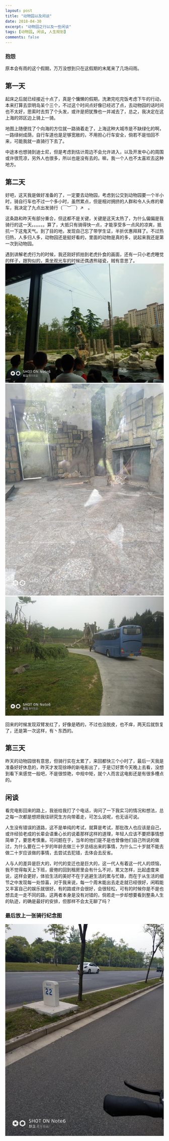 ```yaml
---
layout: post
title: "动物园以及闲谈"
date: 2018-04-30
excerpt: "动物园之行以及一些闲谈"
tags: [动物园, 闲谈, 人生规划]
comments: false
---
```

### 抱怨
原本会有雨的这个假期，万万没想到只在这假期的末尾来了几场闷雨。

## 第一天

起床之后就已经接近十点了，真是个慵懒的假期，洗漱完吃完饭考虑下午的行动，本来打算去崇明岛呆个三个，不过这个时间点好像已经迟了点，去动物园的话时间也不太好，思索时去剪了个头发，或许是把犹豫也一并减去了，总之，我决定在这上海的郊区边上骑上一骑。

地图上随便找了个向海的方位就一路骑着走了，上海这种大城市是不缺绿化的啊，一路绿树成荫，自行车道也是足够宽敞的，不用担心行车安全，倘若不是怕回不来，可能我就一直骑行下去了。

中途本也想骑到迪士尼，但是考虑到估计周边不会允许进入，以及开发中心的周围或许很荒凉，另外人也很多，所以也是没有去的。嘛，我一个人也不太喜欢去这种地方。

## 第二天

好吧，这天我是做好准备的了，一定要去动物园，考虑到公交到动物园要一个半小时，骑自行车也不过一个多小时，虽然累点，但是相对拥挤的人群和令人头疼的晕车，我决定了九点出发骑行（￣︶￣）↗　。

这条路和昨天有部分重合，但这都不是关键，关键是这天太热了，为什么偏偏是我骑行的这一天。。。。。。算了，大抵只有骑得快一点，才能享受多一点风的凉爽，抵抗一下这鬼天气。到了目的地，发现自己忘了带学生证，半折优惠拜拜了。不过热归热，人多归人多，动物园还是挺好看的，里面的动物是真的多，说起来我还是第一次到动物园。

遇到讲解老虎行为的时候，我还刚好抓拍到老虎扑食的画面，还有一只小老虎睡觉的样子，跟狗似的，乘坐观光车的时候还偶遇熊碰瓷，贼有意思了。
![1](https://raw.githubusercontent.com/Neocou/neocou.github.io/master/images/2/1.jpg)
![2](https://raw.githubusercontent.com/Neocou/neocou.github.io/master/images/2/2.jpg)
![3](https://raw.githubusercontent.com/Neocou/neocou.github.io/master/images/2/3.jpg)

回来的时候发现双臂发红了，好像是晒的，不过也没脱皮，也不痒，两天后就恢复了，还是第一次这样，有丶东西的。

## 第三天
昨天的动物园很有意思，但骑行实在太累了，来回都快三个小时了，最后一天我是准备好好休息的，昨天才发现徐峥的新电影出了，于是订好票今天晚上去看，没想到看下来感觉一般吧，不是很惊艳，中规中矩，就个人而言这电影还是有很多槽点的。

## 闲谈
看完电影回来的路上，我爸给我打了个电话，询问了一下我实习的情况和想法，总之每一次都是想把我往研究生方向带着走，可怎么说呢，也无话可说。

人生没有错误的道路，这不是单纯的考试，就算是考试，那批改人也应该是自己，或许经验老成的长辈会语重心长的说着那样这样的道理，年轻人应该不要把事情想简单了，要思考慎重。可问题在于，当年的他们是不是也曾像他们自己所说的做过，为什么要在二十岁的年龄去做三十岁总结出来的事情，为什么二十岁就不能去做二十岁应该做的事情，去尝试去犯错，去体会去反省。

人与人的差异是巨大的，时代的变迁也是巨大的，这一代人有着这一代人的烦恼，我不觉得每天上下班，疲倦的回到租房里会有什么不对，累又怎样，比起虚度来说，这样会更好，体验生活的美好不在于逃避生活的累与忙碌，而在于从生活的细节之中发现每一处惊喜，对于我来说，每一个周末能出去走走就已经很好，闲暇能又丰富自己的娱乐就很好。有的路或许会很好，会很轻松，可有的时候你是不是也想去走一走不同的路，这两者本身是没有对错的，倘若走一步却想要看到整条人生的轨迹，的确是最好的安排，但那样不会太无聊了吗？

### 最后放上一张骑行纪念图
![4](https://raw.githubusercontent.com/Neocou/neocou.github.io/master/images/2/4.jpg)
